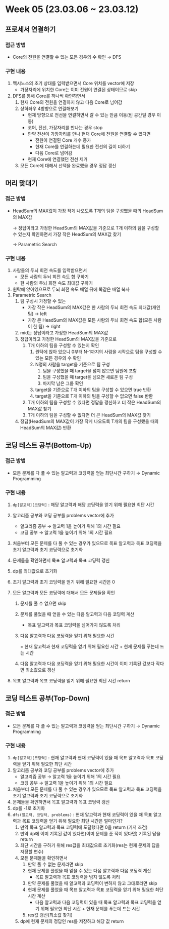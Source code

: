 # Week 05 (23.03.06 ~ 23.03.12)

## 프로세서 연결하기

### 접근 방법

- Core의 전원을 연결할 수 있는 모든 경우의 수 확인 → DFS

### 구현 내용

1. 멕시노스의 초기 상태를 입력받으면서 Core 위치를 vector에 저장
   - 가장자리에 위치한 Core는 이미 전원이 연결된 상태이므로 skip
2. DFS를 통해 Core를 하나씩 확인하면서
   1. 현재 Core의 전원을 연결하지 않고 다음 Core로 넘어감
   2. 상하좌우 4방향으로 연결해보기
      - 현재 방향으로 전선을 연결하면서 갈 수 있는 만큼 이동(빈 공간일 경우 이동)
      - 코어, 전선, 가장자리를 만나는 경우 stop
      - 만약 전선이 가장자리를 만나 현재 Core에 전원을 연결할 수 있다면
        - 전원이 연결된 Core 개수 증가
        - 현재 Core를 연결하는데 필요한 전선의 길이 더하기
        - 다음 Core로 넘어감
      - 현재 Core에 연결했던 전선 제거
   3. 모든 Core에 대해서 선택을 완료했을 경우 정답 갱신

## 머리 맞대기

### 접근 방법

- HeadSum의 MAX값이 가장 작게 나오도록 T개의 팀을 구성했을 때의 HeadSum의 MAX값

  → 정답이라고 가정한 HeadSum의 MAX값을 기준으로 T개 이하의 팀을 구성할 수 있는지 확인하면서 가장 작은 HeadSum의 MAX값 찾기

  → Parametric Search

### 구현 내용

1. 사람들의 두뇌 회전 속도를 입력받으면서
   - 모든 사람의 두뇌 회전 속도 합 구하기
   - 한 사람의 두뇌 회전 속도 최대값 구하기
2. 원탁에 앉아있으므로 두뇌 회전 속도 배열 뒤에 똑같은 배열 복사
3. Parametric Search
   1. 팀 구성시 가정할 수 있는
      - 가장 작은 HeadSum의 MAX값은 한 사람의 두뇌 회전 속도 최대값(개인 팀) → left
      - 가장 큰 HeadSum의 MAX값은 모든 사람의 두뇌 회전 속도 합(모든 사람이 한 팀) → right
   2. mid는 정답이라고 가정한 HeadSum의 MAX값
   3. 정답이라고 가정한 HeadSum의 MAX값을 기준으로
      1. T개 이하의 팀을 구성할 수 있는지 확인
         1. 원탁에 앉아 있으니 0부터 N-1까지의 사람을 시작으로 팀을 구성할 수 있는 모든 경우의 수 확인
         2. N명의 사람을 target을 기준으로 팀 구성
            1. 팀을 구성했을 때 target을 넘지 않으면 팀원에 포함
            2. 팀을 구성했을 때 target을 넘으면 새로운 팀 구성
            3. 마지막 남은 그룹 확인
         3. target을 기준으로 T개 이하의 팀을 구성할 수 있으면 true 반환
         4. target을 기준으로 T개 이하의 팀을 구성할 수 없으면 false 반환
      2. T개 이하의 팀을 구성할 수 있다면 정답을 갱신하고 더 작은 HeadSum의 MAX값 찾기
      3. T개 이하의 팀을 구성할 수 없다면 더 큰 HeadSum의 MAX값 찾기
   4. 정답(HeadSum의 MAX값이 가장 작게 나오도록 T개의 팀을 구성했을 때의 HeadSum의 MAX값) 반환

## 코딩 테스트 공부(Bottom-Up)

### 접근 방법

- 모든 문제를 다 풀 수 있는 알고력과 코딩력을 얻는 최단시간 구하기 → Dynamic Programming

### 구현 내용

1. `dp[알고력][코딩력]` : 해당 알고력과 해당 코딩력을 얻기 위해 필요한 최단 시간

2. 알고리즘 공부와 코딩 공부를 problems vector에 추가

   - 알고리즘 공부 → 알고력 1을 높이기 위해 1의 시간 필요
   - 코딩 공부 → 알고력 1을 높이기 위해 1의 시간 필요

3. 처음부터 모든 문제를 다 풀 수 있는 경우가 있으므로 목표 알고력과 목표 코딩력을 초기 알고력과 초기 코딩력으로 초기화

4. 문제들을 확인하면서 목표 알고력과 목표 코딩력 갱신

5. dp를 최대값으로 초기화

6. 초기 알고력과 초기 코딩력을 얻기 위해 필요한 시간은 0

7. 모든 알고력과 모든 코딩력에 대해서 모든 문제들을 확인

   1. 문제를 풀 수 없으면 skip

   2. 문제를 풀었을 때 얻을 수 있는 다음 알고력과 다음 코딩력 계산

      - 목표 알고력과 목표 코딩력을 넘어가지 않도록 처리

   3. 다음 알고력과 다음 코딩력을 얻기 위해 필요한 시간

      = 현재 알고력과 현재 코딩력을 얻기 위해 필요한 시간 + 현재 문제를 푸는데 드는 시간

   4. 다음 알고력과 다음 코딩력을 얻기 위해 필요한 시간이 이미 기록된 값보다 작다면 최소값으로 갱신

8. 목표 알고력과 목표 코딩력을 얻기 위해 필요한 최단 시간 return

## 코딩 테스트 공부(Top-Down)

### 접근 방법

- 모든 문제를 다 풀 수 있는 알고력과 코딩력을 얻는 최단시간 구하기 → Dynamic Programming

### 구현 내용

1. `dp[알고력][코딩력]` : 현재 알고력과 현재 코딩력이 있을 때 목표 알고력과 목표 코딩력을 얻기 위해 필요한 최단 시간
2. 알고리즘 공부와 코딩 공부를 problems vector에 추가
   - 알고리즘 공부 → 알고력 1을 높이기 위해 1의 시간 필요
   - 코딩 공부 → 알고력 1을 높이기 위해 1의 시간 필요
3. 처음부터 모든 문제를 다 풀 수 있는 경우가 있으므로 목표 알고력과 목표 코딩력을 초기 알고력과 초기 코딩력으로 초기화
4. 문제들을 확인하면서 목표 알고력과 목표 코딩력 갱신
5. dp를 -1로 초기화
6. `dfs(알고력, 코딩력, problems)` : 현재 알고력과 현재 코딩력이 있을 때 목표 알고력과 목표 코딩력을 얻기 위해 필요한 최단 시간은 얼마인가?
   1. 만약 목표 알고력과 목표 코딩력에 도달했다면 0을 return (기저 조건)
   2. 만약 dp에 이미 기록된 값이 있다면(이미 문제를 푼 적이 있다면) 기록된 답을 return
   3. 최단 시간을 구하기 위해 res값을 최대값으로 초기화(res는 현재 문제의 답을 저장할 변수)
   4. 모든 문제들을 확인하면서
      1. 만약 풀 수 없는 문제라면 skip
      2. 현재 문제를 풀었을 때 얻을 수 있는 다음 알고력과 다음 코딩력 계산
         - 목표 알고력과 목표 코딩력을 넘지 않도록 처리
      3. 만약 문제를 풀었을 때 알고력과 코딩력이 변하지 않고 그대로라면 skip
      4. 현재 문제를 풀었을 때 목표 알고력과 목표 코딩력을 얻기 위해 필요한 최단 시간 계산
         - 다음 알고력과 다음 코딩력이 있을 때 목표 알고력과 목표 코딩력을 얻기 위해 필요한 최단 시간 + 현재 문제를 푸는데 드는 시간
      5. res값 갱신(최소값 찾기)
   5. dp에 현재 문제의 정답인 res를 저장하고 해당 값 return

